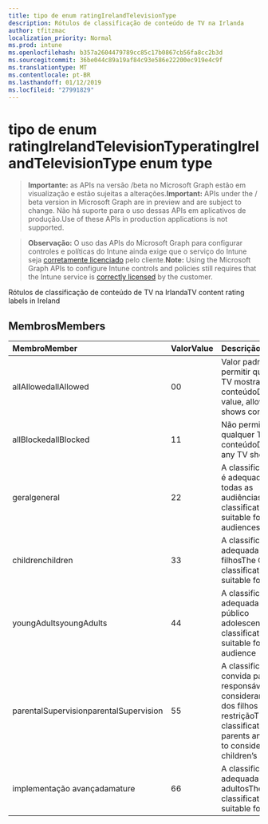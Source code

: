 ```yaml
---
title: tipo de enum ratingIrelandTelevisionType
description: Rótulos de classificação de conteúdo de TV na Irlanda
author: tfitzmac
localization_priority: Normal
ms.prod: intune
ms.openlocfilehash: b357a2604479789cc85c17b0867cb56fa8cc2b3d
ms.sourcegitcommit: 36be044c89a19af84c93e586e22200ec919e4c9f
ms.translationtype: MT
ms.contentlocale: pt-BR
ms.lasthandoff: 01/12/2019
ms.locfileid: "27991829"
---
```

# <a name="ratingirelandtelevisiontype-enum-type"></a><span data-ttu-id="1b8c4-103">tipo de enum ratingIrelandTelevisionType</span><span class="sxs-lookup"><span data-stu-id="1b8c4-103">ratingIrelandTelevisionType enum type</span></span>

> <span data-ttu-id="1b8c4-104">**Importante:** as APIs na versão /beta no Microsoft Graph estão em visualização e estão sujeitas a alterações.</span><span class="sxs-lookup"><span data-stu-id="1b8c4-104">**Important:** APIs under the / beta version in Microsoft Graph are in preview and are subject to change.</span></span> <span data-ttu-id="1b8c4-105">Não há suporte para o uso dessas APIs em aplicativos de produção.</span><span class="sxs-lookup"><span data-stu-id="1b8c4-105">Use of these APIs in production applications is not supported.</span></span>

> <span data-ttu-id="1b8c4-106">**Observação:** O uso das APIs do Microsoft Graph para configurar controles e políticas do Intune ainda exige que o serviço do Intune seja [corretamente licenciado](https://go.microsoft.com/fwlink/?linkid=839381) pelo cliente.</span><span class="sxs-lookup"><span data-stu-id="1b8c4-106">**Note:** Using the Microsoft Graph APIs to configure Intune controls and policies still requires that the Intune service is [correctly licensed](https://go.microsoft.com/fwlink/?linkid=839381) by the customer.</span></span>

<span data-ttu-id="1b8c4-107">Rótulos de classificação de conteúdo de TV na Irlanda</span><span class="sxs-lookup"><span data-stu-id="1b8c4-107">TV content rating labels in Ireland</span></span>
## <a name="members"></a><span data-ttu-id="1b8c4-108">Membros</span><span class="sxs-lookup"><span data-stu-id="1b8c4-108">Members</span></span>
|<span data-ttu-id="1b8c4-109">Membro</span><span class="sxs-lookup"><span data-stu-id="1b8c4-109">Member</span></span>|<span data-ttu-id="1b8c4-110">Valor</span><span class="sxs-lookup"><span data-stu-id="1b8c4-110">Value</span></span>|<span data-ttu-id="1b8c4-111">Descrição</span><span class="sxs-lookup"><span data-stu-id="1b8c4-111">Description</span></span>|
|:---|:---|:---|
|<span data-ttu-id="1b8c4-112">allAllowed</span><span class="sxs-lookup"><span data-stu-id="1b8c4-112">allAllowed</span></span>|<span data-ttu-id="1b8c4-113">0</span><span class="sxs-lookup"><span data-stu-id="1b8c4-113">0</span></span>|<span data-ttu-id="1b8c4-114">Valor padrão, para permitir que todos os TV mostra conteúdo</span><span class="sxs-lookup"><span data-stu-id="1b8c4-114">Default value, allow all TV shows content</span></span>|
|<span data-ttu-id="1b8c4-115">allBlocked</span><span class="sxs-lookup"><span data-stu-id="1b8c4-115">allBlocked</span></span>|<span data-ttu-id="1b8c4-116">1</span><span class="sxs-lookup"><span data-stu-id="1b8c4-116">1</span></span>|<span data-ttu-id="1b8c4-117">Não permitir que qualquer TV mostra conteúdo</span><span class="sxs-lookup"><span data-stu-id="1b8c4-117">Do not allow any TV shows content</span></span>|
|<span data-ttu-id="1b8c4-118">geral</span><span class="sxs-lookup"><span data-stu-id="1b8c4-118">general</span></span>|<span data-ttu-id="1b8c4-119">2</span><span class="sxs-lookup"><span data-stu-id="1b8c4-119">2</span></span>|<span data-ttu-id="1b8c4-120">A classificação de GA é adequada para todas as audiências</span><span class="sxs-lookup"><span data-stu-id="1b8c4-120">The GA classification is suitable for all audiences</span></span>|
|<span data-ttu-id="1b8c4-121">children</span><span class="sxs-lookup"><span data-stu-id="1b8c4-121">children</span></span>|<span data-ttu-id="1b8c4-122">3</span><span class="sxs-lookup"><span data-stu-id="1b8c4-122">3</span></span>|<span data-ttu-id="1b8c4-123">A classificação CH é adequada para filhos</span><span class="sxs-lookup"><span data-stu-id="1b8c4-123">The CH classification is suitable for children</span></span>|
|<span data-ttu-id="1b8c4-124">youngAdults</span><span class="sxs-lookup"><span data-stu-id="1b8c4-124">youngAdults</span></span>|<span data-ttu-id="1b8c4-125">4</span><span class="sxs-lookup"><span data-stu-id="1b8c4-125">4</span></span>|<span data-ttu-id="1b8c4-126">A classificação YA é adequada para o público adolescente</span><span class="sxs-lookup"><span data-stu-id="1b8c4-126">The YA classification is suitable for teenage audience</span></span>|
|<span data-ttu-id="1b8c4-127">parentalSupervision</span><span class="sxs-lookup"><span data-stu-id="1b8c4-127">parentalSupervision</span></span>|<span data-ttu-id="1b8c4-128">5</span><span class="sxs-lookup"><span data-stu-id="1b8c4-128">5</span></span>|<span data-ttu-id="1b8c4-129">A classificação de PS convida pais e responsáveis a considerar o acesso dos filhos de restrição</span><span class="sxs-lookup"><span data-stu-id="1b8c4-129">The PS classification invites parents and guardians to consider restriction children’s access</span></span>|
|<span data-ttu-id="1b8c4-130">implementação avançada</span><span class="sxs-lookup"><span data-stu-id="1b8c4-130">mature</span></span>|<span data-ttu-id="1b8c4-131">6</span><span class="sxs-lookup"><span data-stu-id="1b8c4-131">6</span></span>|<span data-ttu-id="1b8c4-132">A classificação MA é adequada para adultos</span><span class="sxs-lookup"><span data-stu-id="1b8c4-132">The MA classification is suitable for adults</span></span>|






